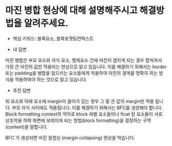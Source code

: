 # 마진 병합 현상에 대해 설명해주시고 해결방법을 알려주세요.

- 핵심 키워드: 블록요소, 블록포맷팅컨텍스트

- 내 답변

마진 병합은 부모 요소와 자식 요소, 형제요소 간에 마진이 겹치게 되는 경우 합쳐져서 가장 큰 마진의 값만 적용되는 현상으로 알고 있습니다. 이를 해결하기 위해서는 border 또는 padding을 병합을 일으키는 요소들에게 적용하여 마진의 경계를 명확히 하는 방식을 적용하여야 하는 것으로 알고 있습니다.

- 추천 답변

위 요소와 아래 요소에 margin이 들어가 있는 경우 그 중 큰 값의 margin만 적용 됩니다. 부모 자식 사이에도 적용됩니다. 이를 해결하기 위해서는 BFC를 생성해야 합니다. Block formatting context의 약자로 block 레벨 요소들이나 float 된 요소들이 서로 상호작용 하여 화면에 보여지게 되는 방법(block formatting)을 결정하는 구역(context)을 말합니다.

BFC 가 생성되면 마진 컬랩싱 (margin collapsing) 현상을 막습니다.
